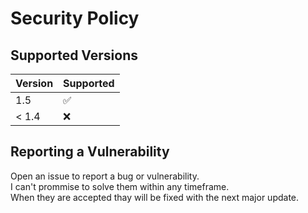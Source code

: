 # Security Policy

## Supported Versions

| Version | Supported          |
| ------- | ------------------ |
| 1.5   | :white_check_mark: |
| < 1.4   | :x:                |

## Reporting a Vulnerability

Open an issue to report a bug or vulnerability.  
I can't prommise to solve them within any timeframe.  
When they are accepted thay will be fixed with the next major update.
